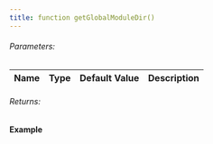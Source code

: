 ```yaml
---
title: function getGlobalModuleDir()
---
```


###### Parameters:

| Name | Type | Default Value | Description |
| ---- | ---- | ------------- | ----------- |

###### Returns:


#### Example
